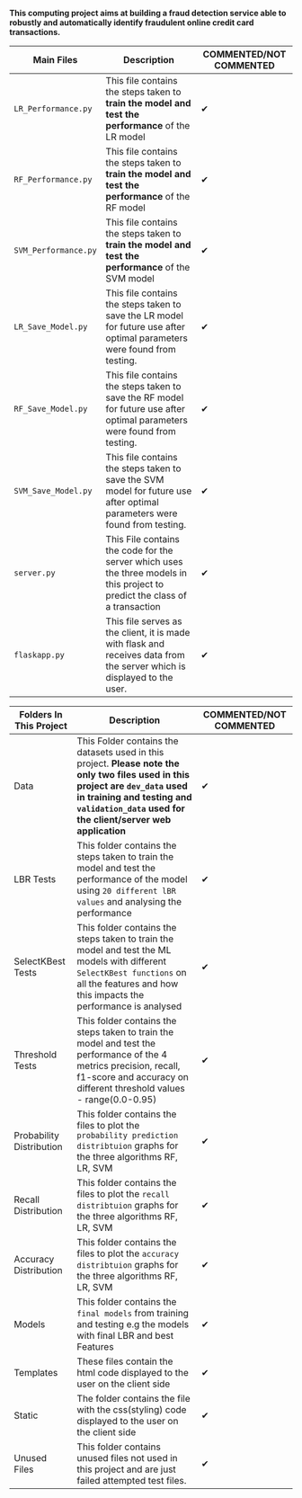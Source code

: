 **This computing project aims at building a fraud detection service able to robustly and automatically identify fraudulent online credit card transactions.**

| **Main Files** |**Description** |**COMMENTED/NOT COMMENTED** |
| --- | --- | --- |
|`LR_Performance.py`| This file contains the steps taken to **train the model and test the performance** of the LR model | ✔ |
|`RF_Performance.py`| This file contains the steps taken to **train the model and test the performance** of the RF model | ✔ |
|`SVM_Performance.py`|This file contains the steps taken to **train the model and test the performance** of the SVM model | ✔ |
|`LR_Save_Model.py`| This file contains the steps taken to save the LR model for future use after optimal parameters were found from testing.|  ✔ |
|`RF_Save_Model.py`| This file contains the steps taken to save the RF model for future use after optimal parameters were found from testing.|  ✔ |
|`SVM_Save_Model.py`| This file contains the steps taken to save the SVM model for future use after optimal parameters were found from testing.|  ✔ |
|`server.py`|This File contains the code for the server which uses the three models in this project to predict the class of a transaction | ✔ |
|`flaskapp.py` | This file serves as the client, it is made with flask and receives data from the server which is displayed to the user. | ✔ |

| **Folders In This Project** |**Description** |**COMMENTED/NOT COMMENTED** |
| --- | --- | --- |
|Data| This Folder contains the datasets used in this project. **Please note the only two files used in this project are `dev_data` used in training and testing and `validation_data` used for the client/server web application**| ✔ |
|LBR Tests |This folder contains the steps taken to train the model and test the performance of the model using `20 different lBR values` and analysing the performance| ✔ |
|SelectKBest Tests| This folder contains the steps taken to train the model and test the ML models with different `SelectKBest functions` on all the features and how this impacts the performance is analysed | ✔ |
|Threshold Tests | This folder contains the steps taken to train the model and test the performance of the 4 metrics precision, recall, f1-score and accuracy on different threshold values - range(0.0-0.95) | ✔ |
|Probability Distribution | This folder contains the files to plot the  `probability prediction distribtuion` graphs for the three algorithms RF, LR, SVM | ✔ |
|Recall Distribution | This folder contains the files to plot the `recall distribtuion` graphs for the three algorithms RF, LR, SVM | ✔ |
|Accuracy Distribution | This folder contains the files to plot the `accuracy distribtuion` graphs for the three algorithms RF, LR, SVM | ✔ |
|Models | This folder contains the `final models` from training and testing e.g the models with final LBR and best Features | ✔ |
|Templates | These files contain the html code displayed to the user on the client side | ✔ |
|Static | The folder contains the file with the css(styling) code displayed to the user on the client side | ✔ |
|Unused Files | This folder contains unused files not used in this project and are just failed attempted test files. | ✔ |